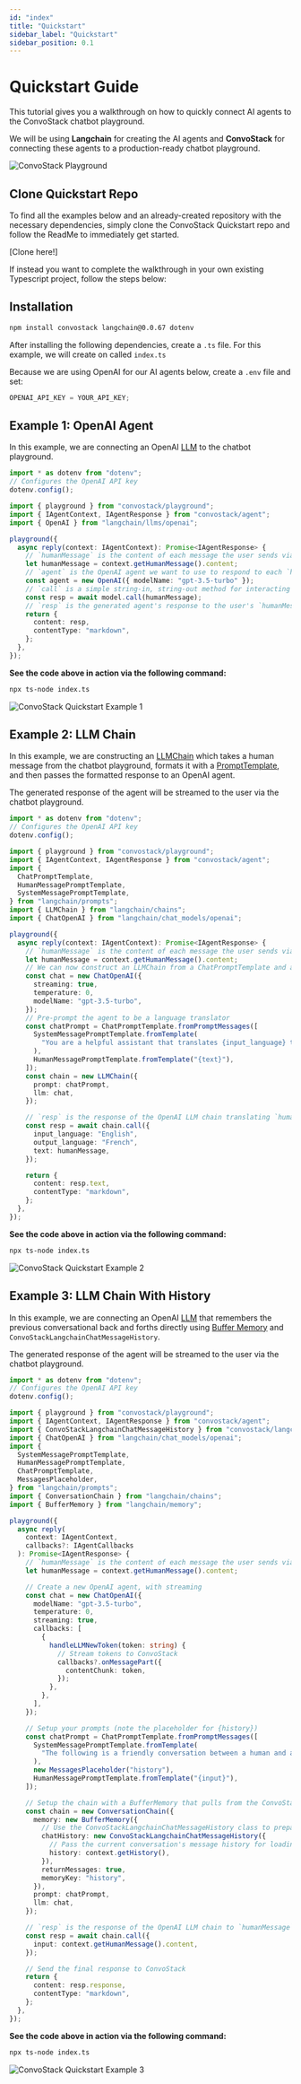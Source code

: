 ```yaml
---
id: "index"
title: "Quickstart"
sidebar_label: "Quickstart"
sidebar_position: 0.1
---
```


# Quickstart Guide

This tutorial gives you a walkthrough on how to quickly connect AI agents to the ConvoStack chatbot playground.

We will be using **Langchain** for creating the AI agents and **ConvoStack** for connecting these agents to a production-ready chatbot playground.

![ConvoStack Playground](../../static/img/dev-playground.png)

## Clone Quickstart Repo

To find all the examples below and an already-created repository with the necessary dependencies, simply clone the ConvoStack Quickstart repo and follow the ReadMe to immediately get started.

[Clone here!]

If instead you want to complete the walkthrough in your own existing Typescript project, follow the steps below:

## Installation

```bash
npm install convostack langchain@0.0.67 dotenv
```

After installing the following dependencies, create a `.ts` file. For this example, we will create on called `index.ts`

Because we are using OpenAI for our AI agents below, create a `.env` file and set:

```typescript
OPENAI_API_KEY = YOUR_API_KEY;
```

## Example 1: OpenAI Agent

In this example, we are connecting an OpenAI [LLM](https://js.langchain.com/docs/modules/models/llms/) to the chatbot playground.

```typescript
import * as dotenv from "dotenv";
// Configures the OpenAI API key
dotenv.config();

import { playground } from "convostack/playground";
import { IAgentContext, IAgentResponse } from "convostack/agent";
import { OpenAI } from "langchain/llms/openai";

playground({
  async reply(context: IAgentContext): Promise<IAgentResponse> {
    // `humanMessage` is the content of each message the user sends via the chatbot playground.
    let humanMessage = context.getHumanMessage().content;
    // `agent` is the OpenAI agent we want to use to respond to each `humanMessage`
    const agent = new OpenAI({ modelName: "gpt-3.5-turbo" });
    // `call` is a simple string-in, string-out method for interacting with the OpenAI agent.
    const resp = await model.call(humanMessage);
    // `resp` is the generated agent's response to the user's `humanMessage`
    return {
      content: resp,
      contentType: "markdown",
    };
  },
});
```

**See the code above in action via the following command:**

```bash
npx ts-node index.ts
```

![ConvoStack Quickstart Example 1](../../static/img/ex1.png)

## Example 2: LLM Chain

In this example, we are constructing an [LLMChain](https://js.langchain.com/docs/modules/chains/llm_chain) which takes a human message from the chatbot playground, formats it with a [PromptTemplate](https://js.langchain.com/docs/modules/prompts/prompt_templates/), and then passes the formatted response to an OpenAI agent.

The generated response of the agent will be streamed to the user via the chatbot playground.

```typescript
import * as dotenv from "dotenv";
// Configures the OpenAI API key
dotenv.config();

import { playground } from "convostack/playground";
import { IAgentContext, IAgentResponse } from "convostack/agent";
import {
  ChatPromptTemplate,
  HumanMessagePromptTemplate,
  SystemMessagePromptTemplate,
} from "langchain/prompts";
import { LLMChain } from "langchain/chains";
import { ChatOpenAI } from "langchain/chat_models/openai";

playground({
  async reply(context: IAgentContext): Promise<IAgentResponse> {
    // `humanMessage` is the content of each message the user sends via the chatbot playground.
    let humanMessage = context.getHumanMessage().content;
    // We can now construct an LLMChain from a ChatPromptTemplate and a chat model.
    const chat = new ChatOpenAI({
      streaming: true,
      temperature: 0,
      modelName: "gpt-3.5-turbo",
    });
    // Pre-prompt the agent to be a language translator
    const chatPrompt = ChatPromptTemplate.fromPromptMessages([
      SystemMessagePromptTemplate.fromTemplate(
        "You are a helpful assistant that translates {input_language} to {output_language}."
      ),
      HumanMessagePromptTemplate.fromTemplate("{text}"),
    ]);
    const chain = new LLMChain({
      prompt: chatPrompt,
      llm: chat,
    });

    // `resp` is the response of the OpenAI LLM chain translating `humanMessage` from English to French.
    const resp = await chain.call({
      input_language: "English",
      output_language: "French",
      text: humanMessage,
    });

    return {
      content: resp.text,
      contentType: "markdown",
    };
  },
});
```

**See the code above in action via the following command:**

```bash
npx ts-node index.ts
```

![ConvoStack Quickstart Example 2](../../static/img/ex2.png)

## Example 3: LLM Chain With History

In this example, we are connecting an OpenAI [LLM](https://js.langchain.com/docs/modules/models/llms/) that remembers the previous conversational back and forths directly using [Buffer Memory](https://js.langchain.com/docs/modules/memory/examples/buffer_memory) and `ConvoStackLangchainChatMessageHistory`.

The generated response of the agent will be streamed to the user via the chatbot playground.

```typescript
import * as dotenv from "dotenv";
// Configures the OpenAI API key
dotenv.config();

import { playground } from "convostack/playground";
import { IAgentContext, IAgentResponse } from "convostack/agent";
import { ConvoStackLangchainChatMessageHistory } from "convostack/langchain-memory";
import { ChatOpenAI } from "langchain/chat_models/openai";
import {
  SystemMessagePromptTemplate,
  HumanMessagePromptTemplate,
  ChatPromptTemplate,
  MessagesPlaceholder,
} from "langchain/prompts";
import { ConversationChain } from "langchain/chains";
import { BufferMemory } from "langchain/memory";

playground({
  async reply(
    context: IAgentContext,
    callbacks?: IAgentCallbacks
  ): Promise<IAgentResponse> {
    // `humanMessage` is the content of each message the user sends via the chatbot playground.
    let humanMessage = context.getHumanMessage().content;

    // Create a new OpenAI agent, with streaming
    const chat = new ChatOpenAI({
      modelName: "gpt-3.5-turbo",
      temperature: 0,
      streaming: true,
      callbacks: [
        {
          handleLLMNewToken(token: string) {
            // Stream tokens to ConvoStack
            callbacks?.onMessagePart({
              contentChunk: token,
            });
          },
        },
      ],
    });

    // Setup your prompts (note the placeholder for {history})
    const chatPrompt = ChatPromptTemplate.fromPromptMessages([
      SystemMessagePromptTemplate.fromTemplate(
        "The following is a friendly conversation between a human and an AI."
      ),
      new MessagesPlaceholder("history"),
      HumanMessagePromptTemplate.fromTemplate("{input}"),
    ]);

    // Setup the chain with a BufferMemory that pulls from the ConvoStack conversation history
    const chain = new ConversationChain({
      memory: new BufferMemory({
        // Use the ConvoStackLangchainChatMessageHistory class to prepare a Langchain-compatible version of the history
        chatHistory: new ConvoStackLangchainChatMessageHistory({
          // Pass the current conversation's message history for loading
          history: context.getHistory(),
        }),
        returnMessages: true,
        memoryKey: "history",
      }),
      prompt: chatPrompt,
      llm: chat,
    });

    // `resp` is the response of the OpenAI LLM chain to `humanMessage`, which was inputted on the ConvoStack playground.
    const resp = await chain.call({
      input: context.getHumanMessage().content,
    });

    // Send the final response to ConvoStack
    return {
      content: resp.response,
      contentType: "markdown",
    };
  },
});
```

**See the code above in action via the following command:**

```bash
npx ts-node index.ts
```

![ConvoStack Quickstart Example 3](../../static/img/ex3.png)
